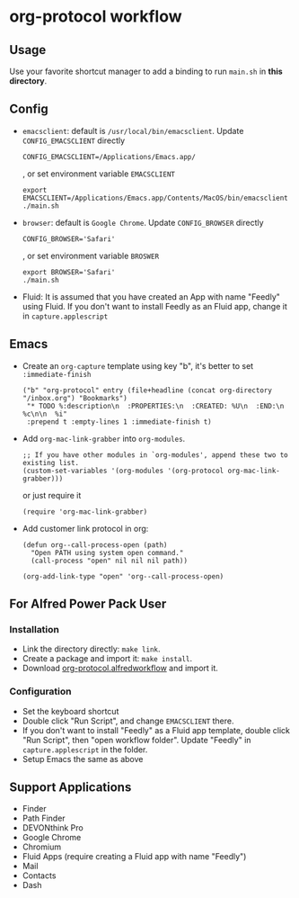 # org-protocol workflow #

## Usage

Use your favorite shortcut manager to add a binding to run `main.sh` in **this directory**.

## Config

-   `emacsclient`: default is `/usr/local/bin/emacsclient`. Update `CONFIG_EMACSCLIENT` directly

        CONFIG_EMACSCLIENT=/Applications/Emacs.app/

    , or set environment variable `EMACSCLIENT`

        export EMACSCLIENT=/Applications/Emacs.app/Contents/MacOS/bin/emacsclient
        ./main.sh

-   `browser`: default is `Google Chrome`. Update `CONFIG_BROWSER` directly

        CONFIG_BROWSER='Safari'

    , or set environment variable `BROSWER`

        export BROWSER='Safari'
        ./main.sh

-   Fluid: It is assumed that you have created an App with name "Feedly" using Fluid. If you don't want to install Feedly as an Fluid app, change it in `capture.applescript`

## Emacs

-   Create an `org-capture` template using key "b", it's better to set `:immediate-finish`

        ("b" "org-protocol" entry (file+headline (concat org-directory "/inbox.org") "Bookmarks")
         "* TODO %:description\n  :PROPERTIES:\n  :CREATED: %U\n  :END:\n  %c\n\n  %i"
         :prepend t :empty-lines 1 :immediate-finish t)

-   Add `org-mac-link-grabber` into `org-modules`. 

        ;; If you have other modules in `org-modules', append these two to existing list.
        (custom-set-variables '(org-modules '(org-protocol org-mac-link-grabber)))

    or just require it

        (require 'org-mac-link-grabber)

-   Add customer link protocol in org:

        (defun org--call-process-open (path)
          "Open PATH using system open command."
          (call-process "open" nil nil nil path))

        (org-add-link-type "open" 'org--call-process-open)

## For Alfred Power Pack User

### Installation

- Link the directory directly: `make link`.
- Create a package and import it: `make install`.
- Download [org-protocol.alfredworkflow](https://github.com/doitian/org-protocol-workflow/releases/download/v1.0.1/org-protocol.alfredworkflow) and import it.

### Configuration

-   Set the keyboard shortcut
-   Double click "Run Script", and change `EMACSCLIENT` there.
-   If you don't want to install "Feedly" as a Fluid app template, double click
    "Run Script", then "open workflow folder". Update "Feedly" in
    `capture.applescript` in the folder.
-   Setup Emacs the same as above

## Support Applications

- Finder
- Path Finder
- DEVONthink Pro
- Google Chrome
- Chromium
- Fluid Apps (require creating a Fluid app with name "Feedly")
- Mail
- Contacts
- Dash

